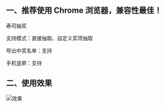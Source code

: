 ## 一、推荐使用 Chrome 浏览器，兼容性最佳！

寿司抽奖

支持模式：直接抽取、自定义奖项抽取

导出中奖名单：支持

手机竖屏：支持

## 二、使用效果

![效果](temp.gif)
